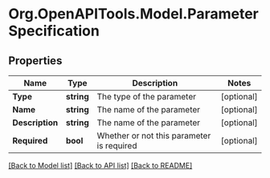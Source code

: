 
# Org.OpenAPITools.Model.ParameterSpecification

## Properties

Name | Type | Description | Notes
------------ | ------------- | ------------- | -------------
**Type** | **string** | The type of the parameter | [optional] 
**Name** | **string** | The name of the parameter | [optional] 
**Description** | **string** | The name of the parameter | [optional] 
**Required** | **bool** | Whether or not this parameter is required | [optional] 

[[Back to Model list]](../README.md#documentation-for-models)
[[Back to API list]](../README.md#documentation-for-api-endpoints)
[[Back to README]](../README.md)

